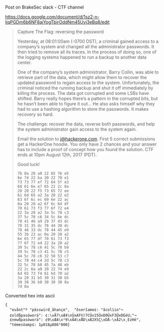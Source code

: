 Post on BrakeSec slack - CTF channel

https://docs.google.com/document/d/1sz2-n-IiqPGDm6b6NF8ajYogTbirOddNm45Uvj3eBq8/edit

> Capture The Flag: reversing the password
>
> Yesterday, at 08:01:00am (-0700 DST), a criminal gained access to a company’s system and changed all the administrator passwords. It  then tried to remove all its traces. In the process of doing so, one of the logging systems happened to run a backup to another data  center.
>
> One of the company’s system administrator, Barry Collin, was able to retrieve part of the data, which might allow them to recover the updated password to regain access to the system. Unfortunately, the criminal noticed the running backup and shut it off immediately by killing the process. The data got corrupted and some LSBs have shifted. Barry really hopes there’s a pattern in the corrupted bits, but he hasn’t been able to figure it out… He also asks himself why they had to use a hashing algorithm to store the passwords. It makes recovery so hard.
>
> The challenge: recover the data, reverse both passwords, and help the system administrator gain access to the system again.
>
> Email the solution to j@hackerone.com. First 5 correct submissions get a HackerOne hoodie. You only have 2 chances and your answer has to include a proof of concept how you found the solution. CTF ends at 10pm August 12th, 2017 (PDT).
>
> Good luck!
>
>```
>7b 0a 20 a0 22 65 76 e5
>6e 74 22 ba 20 22 70 e1
>73 73 77 ef 72 64 5f e3
>68 61 6e e7 65 22 2c 8a
>20 20 22 f5 73 65 72 ee
>61 6d 65 a2 3a 20 22 e2
>63 6f 6c ec 69 6e 22 ac
>0a 20 20 a2 6f 6c 64 df
>70 61 73 f3 77 6f 72 e4
>22 3a 20 a2 3a 5c 78 c3
>37 5c 78 c6 34 5c 6e dc
>78 41 46 a9 29 37 43 dc
>78 31 35 dc 78 44 30 dc
>78 46 33 dc 78 44 45 e9
>55 3b 22 ac 0a 20 20 a2
>6e 65 77 df 70 61 73 f3
>77 6f 72 e4 22 3a 20 a2
>39 5c 78 c6 41 5c 78 b9
>39 5c 78 c3 41 5c 78 c5
>44 5c 78 c6 32 58 53 c7
>5c 78 44 c4 2d 5c 78 c3
>32 5c 78 b8 45 7a 48 eb
>22 2c 0a a0 20 22 74 e9
>6d 65 73 f4 61 6d 70 a2
>3a 20 31 b5 30 31 38 b5
>38 38 36 b0 30 30 30 8a
>7d 0a
>```



Converted hex into ascii


```
{
  "evånt"º "pásswïrd_ãhançe",  "õserîame¢: "âcolìin"¬
  ¢oldßpasóworä": ¢:\xÃ7\xÆ4\nÜxAF©)7CÜx15ÜxD0ÜxF3ÜxDEéU;"¬
  ¢newßpasóworä": ¢9\xÆA\x¹9\xÃA\xÅD\xÆ2XSÇ\xDÄ-\xÃ2\x¸EzHë",
  "témesôamp¢: 1µ018µ886°000}
```
